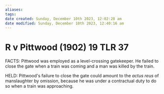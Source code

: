 ```yaml
---
aliases: 
tags: 
date created: Sunday, December 10th 2023, 12:02:28 am
date modified: Sunday, December 10th 2023, 12:40:16 am
---
```


# R v Pittwood (1902) 19 TLR 37

FACTS: Pittwood was employed as a level-crossing gatekeeper. He failed to close the gate when a train was coming and a man was killed by the train.

HELD: Pittwood's failure to close the gate could amount to the _actus reus_ of manslaughter by omission, because he was under a contractual duty to do so when a train was approaching.
